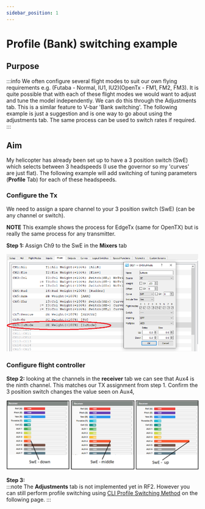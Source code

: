 ```yaml
---
sidebar_position: 1
---
```


# Profile (Bank) switching example

## Purpose

:::info
  We often configure several flight modes to suit our own flying requirements e.g. (Futaba - Normal, IU1, IU2)(OpenTx - FM1, FM2, FM3). It is quite possible that with each of these flight modes we would want to adjust and tune the model independently. We can do this through the Adjustments tab. This is a similar feature to V-bar 'Bank switching'. The following example is just a suggestion and is one way to go about using the adjustments tab. The same process can be used to switch rates if required.  
:::

## Aim
My helicopter has already been set up to have a 3 position switch (SwE) which selects between 3 headspeeds (I use the governor so my 'curves' are just flat). The following example will add switching of tuning parameters (**Profile** Tab) for each of these headspeeds. 

### Configure the Tx
We need to assign a spare channel to your 3 position switch (SwE) (can be any channel or switch). 

**NOTE** This example shows the process for EdgeTx (same for OpenTX) but is really the same process for any transmitter.

**Step 1:** Assign Ch9 to the SwE in the **Mixers** tab

![Change Profiles](./img/Change_Profiles_1.png)

### Configure flight controller

**Step 2:** looking at the channels in the **receiver** tab we can see that Aux4 is the ninth channel. This matches our TX assignment from step 1.  Confirm the 3 position switch changes the value seen on Aux4,  

![Change Profiles](./img/Change_Profiles_2.png)


**Step 3:**  
:::note
The **Adjustments** tab is not implemented yet in RF2. However you can still perform profile switching using [CLI Profile Switching Method](../Tutorial%20-%20Walkthroughs/CLI%20Profile%20switching%20example) on the following page.
:::

<!--   
**Step 3:** 
- Go to the **Adjustments** tab. Enable an adjustment slot and select Aux4 as the control channel. 
- Stretch the range slider across the entire channel range. This covers the positions for each of the three switch positions.  
- Select **Profile Selection** from the dropdown. This means we want to change the 'Profile selection' by the switch position.
- Set the apply channel to Aux4. 
- Set Min = 1 and Max = 3. This means over the defined range a value of 1-3 will be chosen based on the switch position. (e.g. SwE down = 0, SwE middle = 1, SwE up = 2). These values are added to the Profile so will result in (e.g. SwE down = Profile 1, SwE middle = Profile 2, SwE up = Profile 3).     

![Change Profiles](./img/Change_Profiles_3.png)

**Step 4:** Go to the **Profiles** tab and test and confirm that changing the switch position results in changing of the current Profile.

![Change Profiles](./img/Change_Profiles_4.png)
-->

